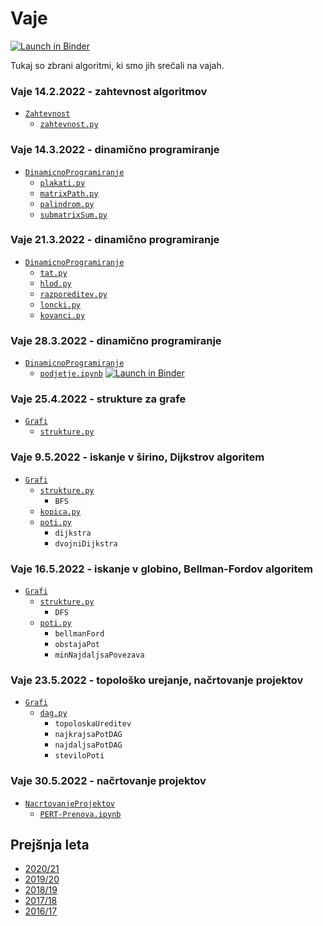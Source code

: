 # Vaje

[![Launch in Binder](https://mybinder.org/badge.svg)](https://mybinder.org/v2/gh/jaanos/operacijske-raziskave/master?filepath=vaje/)

Tukaj so zbrani algoritmi, ki smo jih srečali na vajah.

### Vaje 14.2.2022 - zahtevnost algoritmov

* [`Zahtevnost`](Zahtevnost/)
    - [`zahtevnost.py`](Zahtevnost/zahtevnost.py)

### Vaje 14.3.2022 - dinamično programiranje

* [`DinamicnoProgramiranje`](DinamicnoProgramiranje/)
    - [`plakati.py`](DinamicnoProgramiranje/plakati.py)
    - [`matrixPath.py`](DinamicnoProgramiranje/matrixPath.py)
    - [`palindrom.py`](DinamicnoProgramiranje/palindrom.py)
    - [`submatrixSum.py`](DinamicnoProgramiranje/submatrixSum.py)

### Vaje 21.3.2022 - dinamično programiranje

* [`DinamicnoProgramiranje`](DinamicnoProgramiranje/)
    - [`tat.py`](DinamicnoProgramiranje/tat.py)
    - [`hlod.py`](DinamicnoProgramiranje/hlod.py)
    - [`razporeditev.py`](DinamicnoProgramiranje/razporeditev.py)
    - [`loncki.py`](DinamicnoProgramiranje/loncki.py)
    - [`kovanci.py`](DinamicnoProgramiranje/kovanci.py)

### Vaje 28.3.2022 - dinamično programiranje

* [`DinamicnoProgramiranje`](DinamicnoProgramiranje/)
    - [`podjetje.ipynb`](DinamicnoProgramiranje/podjetje.ipynb) [![Launch in Binder](https://mybinder.org/badge.svg)](https://mybinder.org/v2/gh/jaanos/operacijske-raziskave/master?filepath=vaje/DinamicnoProgramiranje/podjetje.ipynb)

### Vaje 25.4.2022 - strukture za grafe

* [`Grafi`](Grafi/)
    - [`strukture.py`](Grafi/strukture.py)

### Vaje 9.5.2022 - iskanje v širino, Dijkstrov algoritem

* [`Grafi`](Grafi/)
    - [`strukture.py`](Grafi/strukture.py)
        + `BFS`
    - [`kopica.py`](Grafi/kopica.py)
    - [`poti.py`](Grafi/poti.py)
        + `dijkstra`
        + `dvojniDijkstra`

### Vaje 16.5.2022 - iskanje v globino, Bellman-Fordov algoritem

* [`Grafi`](Grafi/)
    - [`strukture.py`](Grafi/strukture.py)
        + `DFS`
    - [`poti.py`](Grafi/poti.py)
        + `bellmanFord`
        + `obstajaPot`
        + `minNajdaljsaPovezava`

### Vaje 23.5.2022 - topološko urejanje, načrtovanje projektov

* [`Grafi`](Grafi/)
    - [`dag.py`](Grafi/dag.py)
        + `topoloskaUreditev`
        + `najkrajsaPotDAG`
        + `najdaljsaPotDAG`
        + `steviloPoti`

### Vaje 30.5.2022 - načrtovanje projektov

* [`NacrtovanjeProjektov`](NacrtovanjeProjektov/)
    - [`PERT-Prenova.ipynb`](NacrtovanjeProjektov/PERT-Prenova.ipynb)

## Prejšnja leta

* [2020/21](arhiv.md#202021)
* [2019/20](arhiv.md#201920)
* [2018/19](arhiv.md#201819)
* [2017/18](arhiv.md#201718)
* [2016/17](arhiv.md#201617)
